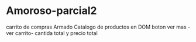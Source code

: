 # Amoroso-parcial2
carrito de compras
Armado Catalogo de productos en DOM
boton ver mas - ver carrito- cantida total y precio total
